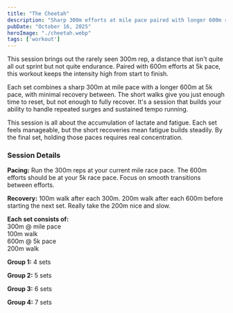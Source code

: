 ```yaml
---
title: "The Cheetah"
description: "Sharp 300m efforts at mile pace paired with longer 600m reps at 5k pace. Short recoveries keep the intensity high throughout."
pubDate: "October 16, 2025"
heroImage: "./cheetah.webp"
tags: ['workout']
---
```



This session brings out the rarely seen 300m rep, a distance that isn't quite all out sprint but not quite endurance. Paired with 600m efforts at 5k pace, this workout keeps the intensity high from start to finish.

Each set combines a sharp 300m at mile pace with a longer 600m at 5k pace, with minimal recovery between. The short walks give you just enough time to reset, but not enough to fully recover. It's a session that builds your ability to handle repeated surges and sustained tempo running.

This session is all about the accumulation of lactate and fatigue. Each set feels manageable, but the short recoveries mean fatigue builds steadily. By the final set, holding those paces requires real concentration.

### Session Details

**Pacing:** Run the 300m reps at your current mile race pace. The 600m efforts should be at your 5k race pace. Focus on smooth transitions between efforts.

**Recovery:** 100m walk after each 300m. 200m walk after each 600m before starting the next set. Really take the 200m nice and slow.

**Each set consists of:**  
300m @ mile pace  
100m walk  
600m @ 5k pace  
200m walk  

**Group 1:** 4 sets

**Group 2:** 5 sets

**Group 3:** 6 sets

**Group 4:** 7 sets
  